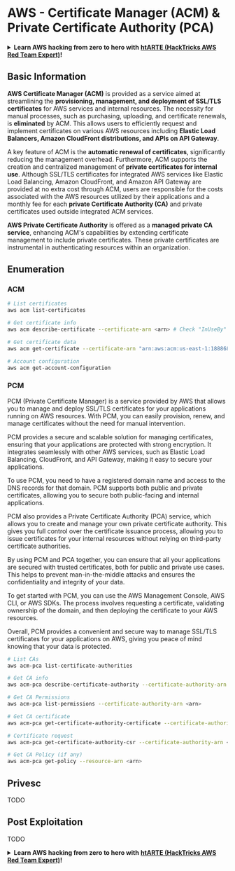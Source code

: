 # AWS - Certificate Manager (ACM) & Private Certificate Authority (PCA)

<details>

<summary><strong>Learn AWS hacking from zero to hero with</strong> <a href="https://training.hacktricks.xyz/courses/arte"><strong>htARTE (HackTricks AWS Red Team Expert)</strong></a><strong>!</strong></summary>

Other ways to support HackTricks:

* If you want to see your **company advertised in HackTricks** or **download HackTricks in PDF** Check the [**SUBSCRIPTION PLANS**](https://github.com/sponsors/carlospolop)!
* Get the [**official PEASS & HackTricks swag**](https://peass.creator-spring.com)
* Discover [**The PEASS Family**](https://opensea.io/collection/the-peass-family), our collection of exclusive [**NFTs**](https://opensea.io/collection/the-peass-family)
* **Join the** 💬 [**Discord group**](https://discord.gg/hRep4RUj7f) or the [**telegram group**](https://t.me/peass) or **follow** us on **Twitter** 🐦 [**@hacktricks_live**](https://twitter.com/hacktricks_live)**.**
* **Share your hacking tricks by submitting PRs to the** [**HackTricks**](https://github.com/carlospolop/hacktricks) and [**HackTricks Cloud**](https://github.com/carlospolop/hacktricks-cloud) github repos.

</details>

## Basic Information

**AWS Certificate Manager (ACM)** is provided as a service aimed at streamlining the **provisioning, management, and deployment of SSL/TLS certificates** for AWS services and internal resources. The necessity for manual processes, such as purchasing, uploading, and certificate renewals, is **eliminated** by ACM. This allows users to efficiently request and implement certificates on various AWS resources including **Elastic Load Balancers, Amazon CloudFront distributions, and APIs on API Gateway**.

A key feature of ACM is the **automatic renewal of certificates**, significantly reducing the management overhead. Furthermore, ACM supports the creation and centralized management of **private certificates for internal use**. Although SSL/TLS certificates for integrated AWS services like Elastic Load Balancing, Amazon CloudFront, and Amazon API Gateway are provided at no extra cost through ACM, users are responsible for the costs associated with the AWS resources utilized by their applications and a monthly fee for each **private Certificate Authority (CA)** and private certificates used outside integrated ACM services.

**AWS Private Certificate Authority** is offered as a **managed private CA service**, enhancing ACM's capabilities by extending certificate management to include private certificates. These private certificates are instrumental in authenticating resources within an organization.

## Enumeration

### ACM
```bash
# List certificates
aws acm list-certificates

# Get certificate info
aws acm describe-certificate --certificate-arn <arn> # Check "InUseBy" to check which resources are using it

# Get certificate data
aws acm get-certificate --certificate-arn "arn:aws:acm:us-east-1:188868097724:certificate/865abced-82c9-43bf-b7d2-1f4948bf353d"

# Account configuration
aws acm get-account-configuration
```
### PCM

PCM (Private Certificate Manager) is a service provided by AWS that allows you to manage and deploy SSL/TLS certificates for your applications running on AWS resources. With PCM, you can easily provision, renew, and manage certificates without the need for manual intervention.

PCM provides a secure and scalable solution for managing certificates, ensuring that your applications are protected with strong encryption. It integrates seamlessly with other AWS services, such as Elastic Load Balancing, CloudFront, and API Gateway, making it easy to secure your applications.

To use PCM, you need to have a registered domain name and access to the DNS records for that domain. PCM supports both public and private certificates, allowing you to secure both public-facing and internal applications.

PCM also provides a Private Certificate Authority (PCA) service, which allows you to create and manage your own private certificate authority. This gives you full control over the certificate issuance process, allowing you to issue certificates for your internal resources without relying on third-party certificate authorities.

By using PCM and PCA together, you can ensure that all your applications are secured with trusted certificates, both for public and private use cases. This helps to prevent man-in-the-middle attacks and ensures the confidentiality and integrity of your data.

To get started with PCM, you can use the AWS Management Console, AWS CLI, or AWS SDKs. The process involves requesting a certificate, validating ownership of the domain, and then deploying the certificate to your AWS resources.

Overall, PCM provides a convenient and secure way to manage SSL/TLS certificates for your applications on AWS, giving you peace of mind knowing that your data is protected.
```bash
# List CAs
aws acm-pca list-certificate-authorities

# Get CA info
aws acm-pca describe-certificate-authority --certificate-authority-arn <arn>

# Get CA Permissions
aws acm-pca list-permissions --certificate-authority-arn <arn>

# Get CA certificate
aws acm-pca get-certificate-authority-certificate --certificate-authority-arn <arn>

# Certificate request
aws acm-pca get-certificate-authority-csr --certificate-authority-arn <arn>

# Get CA Policy (if any)
aws acm-pca get-policy --resource-arn <arn>
```
## Privesc

TODO

## Post Exploitation

TODO

<details>

<summary><strong>Learn AWS hacking from zero to hero with</strong> <a href="https://training.hacktricks.xyz/courses/arte"><strong>htARTE (HackTricks AWS Red Team Expert)</strong></a><strong>!</strong></summary>

Other ways to support HackTricks:

* If you want to see your **company advertised in HackTricks** or **download HackTricks in PDF** Check the [**SUBSCRIPTION PLANS**](https://github.com/sponsors/carlospolop)!
* Get the [**official PEASS & HackTricks swag**](https://peass.creator-spring.com)
* Discover [**The PEASS Family**](https://opensea.io/collection/the-peass-family), our collection of exclusive [**NFTs**](https://opensea.io/collection/the-peass-family)
* **Join the** 💬 [**Discord group**](https://discord.gg/hRep4RUj7f) or the [**telegram group**](https://t.me/peass) or **follow** us on **Twitter** 🐦 [**@hacktricks_live**](https://twitter.com/hacktricks_live)**.**
* **Share your hacking tricks by submitting PRs to the** [**HackTricks**](https://github.com/carlospolop/hacktricks) and [**HackTricks Cloud**](https://github.com/carlospolop/hacktricks-cloud) github repos.

</details>
